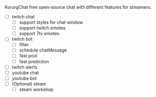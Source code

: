 KorurgChat free open-source chat with different features for streamers.

- [ ] twitch chat
  - [ ] support styles for chat window
  - [ ] support twitch emotes
  - [ ] support 7tv emotes
- [ ] twitch bot
  - [ ] filter
  - [ ] schedule chatMessage
  - [ ] fast pool
  - [ ] fast prediction
- [ ] twitch alerts
- [ ] youtube chat
- [ ] youtube bot
- [ ] \(Optional) steam
  - [ ] steam workshop